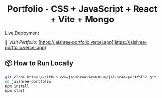 <h1 align="center"> Portfolio - CSS + JavaScript + React + Vite + Mongo </h1>

<p>Live Deployment</p>

🔗 *Visit Portfolio*: [https://jaishree-portfolio.vercel.app](https://jaishree-portfolio.vercel.app)  

## 📦 How to Run Locally

```bash
git clone https://github.com/jaishreeverma2004/jaishree-portfolio.git
cd jaishree-portfolio
npm install
npm start
